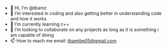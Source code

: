 - 👋 Hi, I’m @tbamz
- 👀 I’m interested in coding and also getting better in understanding code and how it works
- 🌱 I’m currently learning c++
- 💞️ I’m looking to collaborate on any projects as long as it is something i am capable of doing
- 📫 How to reach me email: tbamibe05@gmail.com

<!---
tbamz/tbamz is a ✨ special ✨ repository because its `README.md` (this file) appears on your GitHub profile.
You can click the Preview link to take a look at your changes.
--->
